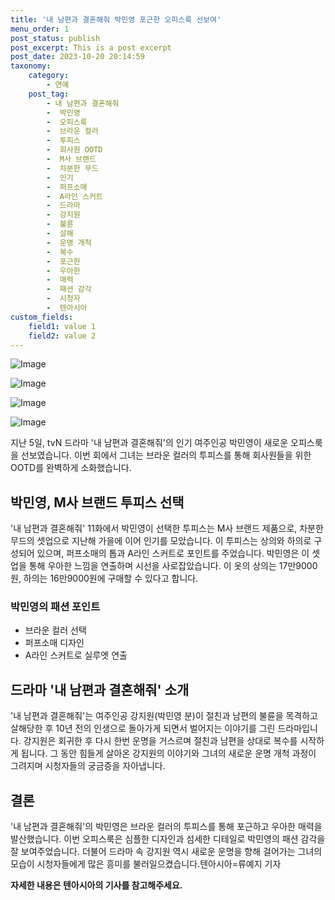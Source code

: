 ```yaml
---
title: '내 남편과 결혼해줘 박민영 포근한 오피스룩 선보여'
menu_order: 1
post_status: publish
post_excerpt: This is a post excerpt
post_date: 2023-10-20 20:14:59
taxonomy:
    category:
        - 연예
    post_tag:
        - 내 남편과 결혼해줘
        -  박민영
        -  오피스룩
        -  브라운 컬러
        -  투피스
        -  회사원 OOTD
        -  M사 브랜드
        -  차분한 무드
        -  인기
        -  퍼프소매
        -  A라인 스커트
        -  드라마
        -  강지원
        -  불륜
        -  살해
        -  운명 개척
        -  복수
        -  포근한
        -  우아한
        -  매력
        -  패션 감각
        -  시청자
        -  텐아시아
custom_fields:
    field1: value 1
    field2: value 2
---
```


![Image](https://ssl.pstatic.net/mimgnews/image/312/2024/02/07/0000648260_001_20240207074601371.jpg?type=w540)

![Image](https://mimgnews.pstatic.net/image/312/2024/02/07/0000648260_002_20240207074601411.jpg?type=w540)

![Image](https://ssl.pstatic.net/mimgnews/image/312/2024/02/07/0000648260_003_20240207074601791.jpg?type=w540)

![Image](https://mimgnews.pstatic.net/image/312/2024/02/07/0000648260_004_20240207074601834.jpg?type=w540)


지난 5일, tvN 드라마 '내 남편과 결혼해줘'의 인기 여주인공 박민영이 새로운 오피스룩을 선보였습니다. 이번 회에서 그녀는 브라운 컬러의 투피스를 통해 회사원들을 위한 OOTD를 완벽하게 소화했습니다.

## 박민영, M사 브랜드 투피스 선택

'내 남편과 결혼해줘' 11화에서 박민영이 선택한 투피스는 M사 브랜드 제품으로, 차분한 무드의 셋업으로 지난해 가을에 이어 인기를 모았습니다. 이 투피스는 상의와 하의로 구성되어 있으며, 퍼프소매의 톱과 A라인 스커트로 포인트를 주었습니다. 박민영은 이 셋업을 통해 우아한 느낌을 연출하며 시선을 사로잡았습니다. 이 옷의 상의는 17만9000원, 하의는 16만9000원에 구매할 수 있다고 합니다.

### 박민영의 패션 포인트

- 브라운 컬러 선택
- 퍼프소매 디자인
- A라인 스커트로 실루엣 연출

## 드라마 '내 남편과 결혼해줘' 소개

'내 남편과 결혼해줘'는 여주인공 강지원(박민영 분)이 절친과 남편의 불륜을 목격하고 살해당한 후 10년 전의 인생으로 돌아가게 되면서 벌어지는 이야기를 그린 드라마입니다. 강지원은 회귀한 후 다시 한번 운명을 거스르며 절친과 남편을 상대로 복수를 시작하게 됩니다. 그 동안 힘들게 살아온 강지원의 이야기와 그녀의 새로운 운명 개척 과정이 그려지며 시청자들의 궁금증을 자아냅니다.

## 결론

'내 남편과 결혼해줘'의 박민영은 브라운 컬러의 투피스를 통해 포근하고 우아한 매력을 발산했습니다. 이번 오피스룩은 심플한 디자인과 섬세한 디테일로 박민영의 패션 감각을 잘 보여주었습니다. 더불어 드라마 속 강지원 역시 새로운 운명을 향해 걸어가는 그녀의 모습이 시청자들에게 많은 흥미를 불러일으켰습니다.텐아시아=류예지 기자

**자세한 내용은 텐아시아의 기사를 참고해주세요.**

